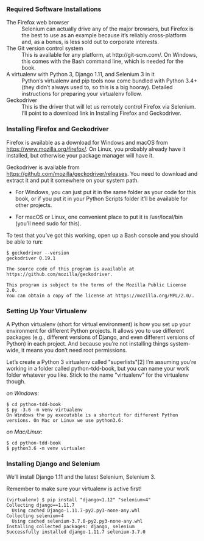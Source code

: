 ### Required Software Installations
<dl>
    <dt>The Firefox web browser</dt>
    <dd>Selenium can actually drive any of the major browsers, but Firefox is the best to use as an example because it’s reliably cross-platform and, as a bonus, is less sold out to corporate interests.</dd>
    <dt>The Git version control system</dt>
    <dd>This is available for any platform, at http://git-scm.com/. On Windows, this comes with the Bash command line, which is needed for the book.</dd>
    <dt>A virtualenv with Python 3, Django 1.11, and Selenium 3 in it</dt>
    <dd>Python’s virtualenv and pip tools now come bundled with Python 3.4+ (they didn’t always used to, so this is a big hooray). Detailed instructions for preparing your virtualenv follow.</dd>
    <dt>Geckodriver</dt>
    <dd>This is the driver that will let us remotely control Firefox via Selenium. I’ll point to a download link in Installing Firefox and Geckodriver.</dd>
</dl>

### Installing Firefox and Geckodriver
Firefox is available as a download for Windows and macOS from https://www.mozilla.org/firefox/. On Linux, you probably already have it installed, but otherwise your package manager will have it.

Geckodriver is available from https://github.com/mozilla/geckodriver/releases. You need to download and extract it and put it somewhere on your system path.

- For Windows, you can just put it in the same folder as your code for this book, or if you put it in your Python Scripts folder it’ll be available for other projects.

- For macOS or Linux, one convenient place to put it is /usr/local/bin (you’ll need sudo for this).

To test that you’ve got this working, open up a Bash console and you should be able to run:

```
$ geckodriver --version
geckodriver 0.19.1

The source code of this program is available at
https://github.com/mozilla/geckodriver.

This program is subject to the terms of the Mozilla Public License 2.0.
You can obtain a copy of the license at https://mozilla.org/MPL/2.0/.
```

### Setting Up Your Virtualenv
A Python virtualenv (short for virtual environment) is how you set up your environment for different Python projects. It allows you to use different packages (e.g., different versions of Django, and even different versions of Python) in each project. And because you’re not installing things system-wide, it means you don’t need root permissions.

Let’s create a Python 3 virtualenv called "superlists"[2] I’m assuming you’re working in a folder called python-tdd-book, but you can name your work folder whatever you like. Stick to the name "virtualenv" for the virtualenv though.

*on Windows:*
```
$ cd python-tdd-book
$ py -3.6 -m venv virtualenv
On Windows the py executable is a shortcut for different Python versions. On Mac or Linux we use python3.6:
```
*on Mac/Linux:*
```
$ cd python-tdd-book
$ python3.6 -m venv virtualen
```

### Installing Django and Selenium
We’ll install Django 1.11 and the latest Selenium, Selenium 3.

Remember to make sure your virtualenv is active first!

```
(virtualenv) $ pip install "django<1.12" "selenium<4"
Collecting django==1.11.7
  Using cached Django-1.11.7-py2.py3-none-any.whl
Collecting selenium<4
  Using cached selenium-3.7.0-py2.py3-none-any.whl
Installing collected packages: django, selenium
Successfully installed django-1.11.7 selenium-3.7.0
```